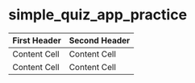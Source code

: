 # simple_quiz_app_practice

First Header  | Second Header
------------- | -------------
Content Cell  | Content Cell
Content Cell  | Content Cell
